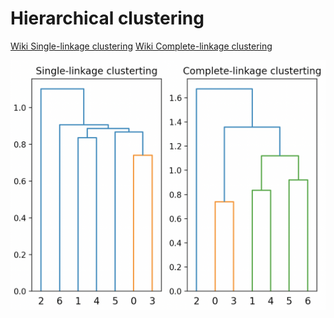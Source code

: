 # Hierarchical clustering

[Wiki Single-linkage clustering](https://en.wikipedia.org/wiki/Single-linkage_clustering)
[Wiki Complete-linkage clustering](https://en.wikipedia.org/wiki/Complete-linkage_clustering)

![Result](./result.png)

